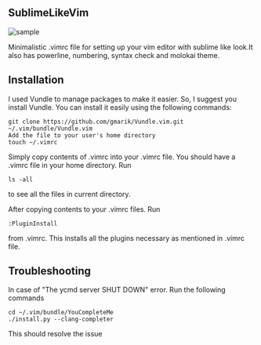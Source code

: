 ## SublimeLikeVim
![sample](https://user-images.githubusercontent.com/13660762/33134736-6bf7eff6-cf98-11e7-9e7a-1eeccf4ad140.png)

<a name="usage-linting"></a>
Minimalistic .vimrc file for setting up your vim editor with sublime like look.It also has powerline, numbering, syntax check and molokai theme. 

## Installation

I used Vundle to manage packages to make it easier. So, I suggest you install Vundle.
You can install it easily using the following commands:

```Execute the git clone and place it into ~/.vim/bundle/Vundle.vim
git clone https://github.com/gmarik/Vundle.vim.git ~/.vim/bundle/Vundle.vim
Add the file to your user's home directory
touch ~/.vimrc
```
Simply copy contents of .vimrc into your .vimrc file. You should have a .vimrc file in your home directory. 
Run 
```
ls -all 
```

to see all the files in current directory. 

After copying contents to your .vimrc files. Run
```
:PluginInstall
```
from .vimrc. This installs all the plugins necessary as mentioned in .vimrc file. 

## Troubleshooting
In case of "The ycmd server SHUT DOWN" error. Run the following commands
```
cd ~/.vim/bundle/YouCompleteMe
./install.py --clang-completer
```
This should resolve the issue
